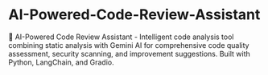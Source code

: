 # AI-Powered-Code-Review-Assistant
🤖 AI-Powered Code Review Assistant - Intelligent code analysis tool combining static analysis with Gemini AI for comprehensive code quality assessment, security scanning, and improvement suggestions. Built with Python, LangChain, and Gradio.
